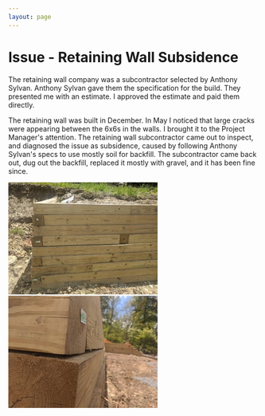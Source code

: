 ```yaml
---
layout: page
---
```


# Issue - Retaining Wall Subsidence

The retaining wall company was a subcontractor selected by Anthony Sylvan. Anthony Sylvan gave them the specification for the build. They presented me with an estimate. I approved the estimate and paid them directly.

The retaining wall was built in December. In May I noticed that large cracks were appearing between the 6x6s in the walls. I brought it to the Project Manager's attention. The retaining wall subcontractor came out to inspect, and diagnosed the issue as subsidence, caused by following Anthony Sylvan's specs to use mostly soil for backfill. The subcontractor came back out, dug out the backfill, replaced it mostly with gravel, and it has been fine since.

<a data-fancybox="tiles" href="images/05-subsidence1.jpg"><img src="images/small/05-subsidence1.jpg"></a>
<a data-fancybox="tiles" href="images/05-subsidence2.jpg"><img src="images/small/05-subsidence2.jpg"></a>


